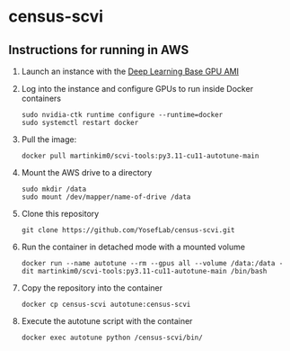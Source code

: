 # census-scvi

## Instructions for running in AWS

1. Launch an instance with the [Deep Learning Base GPU AMI](https://aws.amazon.com/releasenotes/aws-deep-learning-base-gpu-ami-ubuntu-20-04/)

2. Log into the instance and configure GPUs to run inside Docker containers
   ```
   sudo nvidia-ctk runtime configure --runtime=docker
   sudo systemctl restart docker
   ```

1. Pull the image:
   ```
   docker pull martinkim0/scvi-tools:py3.11-cu11-autotune-main
   ```

2. Mount the AWS drive to a directory
   ```
   sudo mkdir /data
   sudo mount /dev/mapper/name-of-drive /data
   ```

3. Clone this repository
   ```
   git clone https://github.com/YosefLab/census-scvi.git
   ```

4. Run the container in detached mode with a mounted volume
   ```
   docker run --name autotune --rm --gpus all --volume /data:/data -dit martinkim0/scvi-tools:py3.11-cu11-autotune-main /bin/bash
   ```

5. Copy the repository into the container
   ```
   docker cp census-scvi autotune:census-scvi
   ```

6. Execute the autotune script with the container
   ```
   docker exec autotune python /census-scvi/bin/
   ```